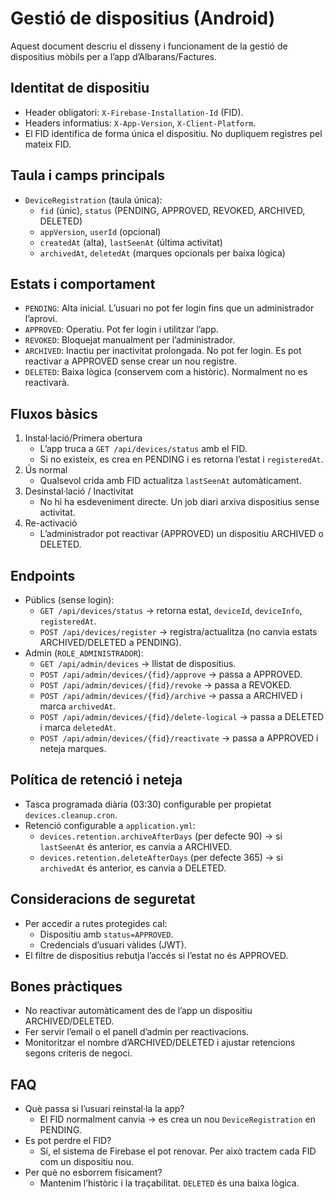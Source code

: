 # Gestió de dispositius (Android)

Aquest document descriu el disseny i funcionament de la gestió de dispositius mòbils per a l’app d’Albarans/Factures.

## Identitat de dispositiu
- Header obligatori: `X-Firebase-Installation-Id` (FID).
- Headers informatius: `X-App-Version`, `X-Client-Platform`.
- El FID identifica de forma única el dispositiu. No dupliquem registres pel mateix FID.

## Taula i camps principals
- `DeviceRegistration` (taula única):
  - `fid` (únic), `status` (PENDING, APPROVED, REVOKED, ARCHIVED, DELETED)
  - `appVersion`, `userId` (opcional)
  - `createdAt` (alta), `lastSeenAt` (última activitat)
  - `archivedAt`, `deletedAt` (marques opcionals per baixa lògica)

## Estats i comportament
- `PENDING`: Alta inicial. L’usuari no pot fer login fins que un administrador l’aprovi.
- `APPROVED`: Operatiu. Pot fer login i utilitzar l’app.
- `REVOKED`: Bloquejat manualment per l’administrador.
- `ARCHIVED`: Inactiu per inactivitat prolongada. No pot fer login. Es pot reactivar a APPROVED sense crear un nou registre.
- `DELETED`: Baixa lògica (conservem com a històric). Normalment no es reactivarà.

## Fluxos bàsics
1) Instal·lació/Primera obertura
   - L’app truca a `GET /api/devices/status` amb el FID.
   - Si no existeix, es crea en PENDING i es retorna l’estat i `registeredAt`.
2) Ús normal
   - Qualsevol crida amb FID actualitza `lastSeenAt` automàticament.
3) Desinstal·lació / Inactivitat
   - No hi ha esdeveniment directe. Un job diari arxiva dispositius sense activitat.
4) Re-activació
   - L’administrador pot reactivar (APPROVED) un dispositiu ARCHIVED o DELETED.

## Endpoints
- Públics (sense login):
  - `GET /api/devices/status` → retorna estat, `deviceId`, `deviceInfo`, `registeredAt`.
  - `POST /api/devices/register` → registra/actualitza (no canvia estats ARCHIVED/DELETED a PENDING).
- Admin (`ROLE_ADMINISTRADOR`):
  - `GET /api/admin/devices` → llistat de dispositius.
  - `POST /api/admin/devices/{fid}/approve` → passa a APPROVED.
  - `POST /api/admin/devices/{fid}/revoke` → passa a REVOKED.
  - `POST /api/admin/devices/{fid}/archive` → passa a ARCHIVED i marca `archivedAt`.
  - `POST /api/admin/devices/{fid}/delete-logical` → passa a DELETED i marca `deletedAt`.
  - `POST /api/admin/devices/{fid}/reactivate` → passa a APPROVED i neteja marques.

## Política de retenció i neteja
- Tasca programada diària (03:30) configurable per propietat `devices.cleanup.cron`.
- Retenció configurable a `application.yml`:
  - `devices.retention.archiveAfterDays` (per defecte 90) → si `lastSeenAt` és anterior, es canvia a ARCHIVED.
  - `devices.retention.deleteAfterDays` (per defecte 365) → si `archivedAt` és anterior, es canvia a DELETED.

## Consideracions de seguretat
- Per accedir a rutes protegides cal:
  - Dispositiu amb `status=APPROVED`.
  - Credencials d’usuari vàlides (JWT).
- El filtre de dispositius rebutja l’accés si l’estat no és APPROVED.

## Bones pràctiques
- No reactivar automàticament des de l’app un dispositiu ARCHIVED/DELETED.
- Fer servir l’email o el panell d’admin per reactivacions.
- Monitoritzar el nombre d’ARCHIVED/DELETED i ajustar retencions segons criteris de negoci.

## FAQ
- Què passa si l’usuari reinstal·la la app?
  - El FID normalment canvia → es crea un nou `DeviceRegistration` en PENDING.
- Es pot perdre el FID?
  - Sí, el sistema de Firebase el pot renovar. Per això tractem cada FID com un dispositiu nou.
- Per què no esborrem físicament?
  - Mantenim l’històric i la traçabilitat. `DELETED` és una baixa lògica.
